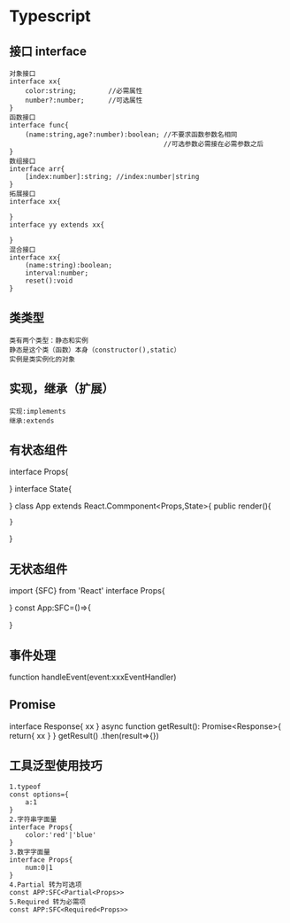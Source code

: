 # Typescript
## 接口 interface
   ```
   对象接口
   interface xx{
       color:string;        //必需属性
       number?:number;      //可选属性
   }
   函数接口
   interface func{
       (name:string,age?:number):boolean; //不要求函数参数名相同
                                          //可选参数必需接在必需参数之后
   }
   数组接口 
   interface arr{
       [index:number]:string; //index:number|string
   }
   拓展接口
   interface xx{

   }
   interface yy extends xx{

   }
   混合接口
   interface xx{
       (name:string):boolean;
       interval:number;
       reset():void
   }
   ```
## 类类型
    类有两个类型：静态和实例
    静态是这个类（函数）本身（constructor(),static）
    实例是类实例化的对象
## 实现，继承（扩展）
    实现:implements
    继承:extends
## 有状态组件
interface Props{
    
}
interface State{

}
class App extends React.Commponent<Props,State>{
    public render(){

    }
}
## 无状态组件
import {SFC} from 'React'
interface Props{

}
const App:SFC<Props>=()=>{

}
## 事件处理
function handleEvent(event:xxxEventHandler<HTMLDivElement>)
## Promise<T>
interface Response<T>{
    xx
}
async function getResult(): Promise<Response<T>>{
    return{
        xx
    }
}
getResult()
    .then(result=>{})
## 工具泛型使用技巧
    1.typeof
    const options={
        a:1
    }
    2.字符串字面量
    interface Props{
        color:'red'|'blue'
    }
    3.数字字面量
    interface Props{
        num:0|1
    }
    4.Partial 转为可选项
    const APP:SFC<Partial<Props>>
    5.Required 转为必需项
    const APP:SFC<Required<Props>>
